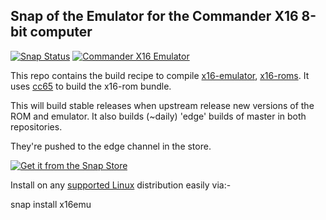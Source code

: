 
## Snap of the Emulator for the Commander X16 8-bit computer

[![Snap Status](https://build.snapcraft.io/badge/popey/x16emu-snap.svg)](https://build.snapcraft.io/user/popey/x16emu-snap) [![Commander X16 Emulator](https://snapcraft.io/x16emu/badge.svg)](https://snapcraft.io/x16emu)

This repo contains the build recipe to compile [x16-emulator](https://github.com/commanderx16/x16-emulator), [x16-roms](https://github.com/commanderx16/x16-rom.git). It uses [cc65](https://github.com/cc65/cc65) to build the x16-rom bundle.

This will build stable releases when upstream release new versions of the ROM and emulator. It also builds (~daily) 'edge' builds of master in both repositories. 

They're pushed to the edge channel in the store. 

[![Get it from the Snap Store](https://snapcraft.io/static/images/badges/en/snap-store-black.svg)](https://snapcraft.io/x16emu)

Install on any [supported Linux](https://snapcraft.io/docs/installing-snapd) distribution easily via:-

   snap install x16emu


